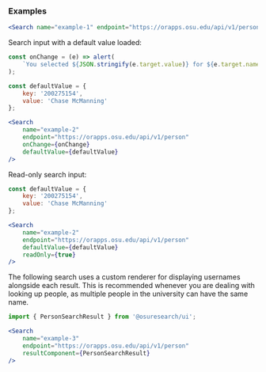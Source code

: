 
### Examples

```jsx
<Search name="example-1" endpoint="https://orapps.osu.edu/api/v1/person" />
```

Search input with a default value loaded:

```jsx
const onChange = (e) => alert(
    `You selected ${JSON.stringify(e.target.value)} for ${e.target.name}`
);

const defaultValue = {
    key: '200275154',
    value: 'Chase McManning'
};

<Search
    name="example-2"
    endpoint="https://orapps.osu.edu/api/v1/person"
    onChange={onChange}
    defaultValue={defaultValue}
/>
```

Read-only search input:

```jsx
const defaultValue = {
    key: '200275154',
    value: 'Chase McManning'
};

<Search
    name="example-2"
    endpoint="https://orapps.osu.edu/api/v1/person"
    defaultValue={defaultValue}
    readOnly={true}
/>
```

The following search uses a custom renderer for displaying usernames alongside each result. This is recommended whenever you are dealing with looking up people, as multiple people in the university can have the same name.

```jsx
import { PersonSearchResult } from '@osuresearch/ui';

<Search
    name="example-3"
    endpoint="https://orapps.osu.edu/api/v1/person"
    resultComponent={PersonSearchResult}
/>
```
